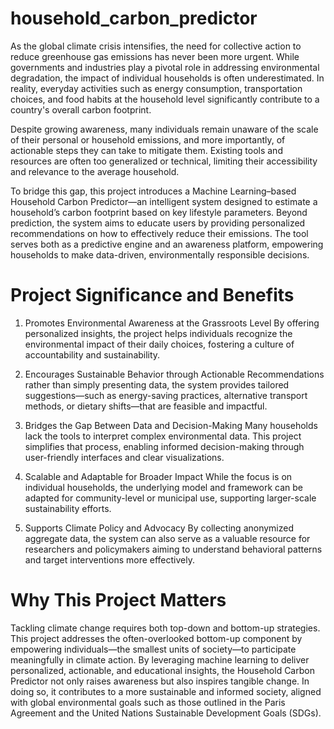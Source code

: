 # household_carbon_predictor
As the global climate crisis intensifies, the need for collective action to reduce greenhouse gas emissions has never been more urgent. While governments and industries play a pivotal role in addressing environmental degradation, the impact of individual households is often underestimated. In reality, everyday activities such as energy consumption, transportation choices, and food habits at the household level significantly contribute to a country's overall carbon footprint.

Despite growing awareness, many individuals remain unaware of the scale of their personal or household emissions, and more importantly, of actionable steps they can take to mitigate them. Existing tools and resources are often too generalized or technical, limiting their accessibility and relevance to the average household.

To bridge this gap, this project introduces a Machine Learning–based Household Carbon Predictor—an intelligent system designed to estimate a household’s carbon footprint based on key lifestyle parameters. Beyond prediction, the system aims to educate users by providing personalized recommendations on how to effectively reduce their emissions. The tool serves both as a predictive engine and an awareness platform, empowering households to make data-driven, environmentally responsible decisions.

# Project Significance and Benefits
1. Promotes Environmental Awareness at the Grassroots Level
   By offering personalized insights, the project helps individuals recognize the environmental impact of their daily choices, fostering a culture of accountability and sustainability.

2. Encourages Sustainable Behavior through Actionable Recommendations
   rather than simply presenting data, the system provides tailored suggestions—such as energy-saving practices, alternative transport methods, or dietary shifts—that are feasible and impactful.

3. Bridges the Gap Between Data and Decision-Making
   Many households lack the tools to interpret complex environmental data. This project simplifies that process, enabling informed decision-making through user-friendly interfaces and clear visualizations.

5. Scalable and Adaptable for Broader Impact
   While the focus is on individual households, the underlying model and framework can be adapted for community-level or municipal use, supporting larger-scale sustainability efforts.

6. Supports Climate Policy and Advocacy
   By collecting anonymized aggregate data, the system can also serve as a valuable resource for researchers and policymakers aiming to understand behavioral patterns and target interventions more effectively.

# Why This Project Matters
Tackling climate change requires both top-down and bottom-up strategies. This project addresses the often-overlooked bottom-up component by empowering individuals—the smallest units of society—to participate meaningfully in climate action. By leveraging machine learning to deliver personalized, actionable, and educational insights, the Household Carbon Predictor not only raises awareness but also inspires tangible change. In doing so, it contributes to a more sustainable and informed society, aligned with global environmental goals such as those outlined in the Paris Agreement and the United Nations Sustainable Development Goals (SDGs).
